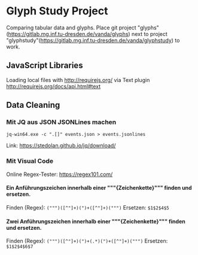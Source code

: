 # Glyph Study Project

Comparing tabular data and glyphs. Place git project "glyphs"(https://gitlab.mg.inf.tu-dresden.de/vanda/glyphs) next to project "glyphstudy"(https://gitlab.mg.inf.tu-dresden.de/vanda/glyphstudy) to work.

## JavaScript Libraries

Loading local files with http://requirejs.org/ via Text plugin http://requirejs.org/docs/api.html#text

## Data Cleaning

### Mit JQ aus JSON JSONLines machen

```
jq-win64.exe -c ".[]" events.json > events.jsonlines
```

Link: https://stedolan.github.io/jq/download/

### Mit Visual Code

Online Regex-Tester: https://regex101.com/

#### Ein Anführungszeichen innerhalb einer """{Zeichenkette}""" finden und ersetzen.
Finden (Regex): `(""")([^"]+)(")+([^"]+)(""")`
Ersetzen: `$1$2$4$5`

#### Zwei Anführungszeichen innerhalb einer """{Zeichenkette}""" finden und ersetzen.
Finden (Regex): `(""")([^"]+)(")+(.*)(")+([^"]+)(""")`
Ersetzen: `$1$2$4$6$7`